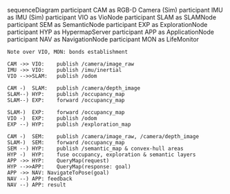 sequenceDiagram
    participant CAM as RGB-D Camera (Sim)
    participant IMU as IMU (Sim)
    participant VIO as VioNode
    participant SLAM as SLAMNode
    participant SEM as SemanticNode
    participant EXP as ExplorationNode
    participant HYP as HypermapServer
    participant APP as ApplicationNode
    participant NAV as NavigationNode
    participant MON as LifeMonitor

    Note over VIO, MON: bonds establishment

    CAM ->> VIO:    publish /camera/image_raw
    IMU ->> VIO:    publish /imu/inertial
    VIO -->>SLAM:   publish /odom

    CAM -)  SLAM:   publish /camera/depth_image
    SLAM--) HYP:    publish /occupancy_map
    SLAM--) EXP:    forward /occupancy_map

    SLAM-)  EXP:    forward /occupancy_map
    VIO -)  EXP:    publish /odom
    EXP --) HYP:    publish /exploration_map

    CAM -)  SEM:    publish /camera/image_raw, /camera/depth_image
    SLAM-)  SEM:    forward /occupancy_map
    SEM --) HYP:    publish /semantic_map & convex-hull areas
    HYP -)  HYP:    fuse occupancy, exploration & semantic layers
    APP ->> HYP:    QueryMap(request)
    HYP -->>APP:    QueryMap(response: goal)
    APP ->> NAV: NavigateToPose(goal)
    NAV --) APP: feedback
    NAV --) APP: result
